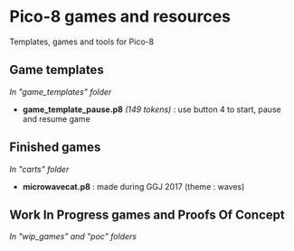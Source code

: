 # Pico-8 games and resources

Templates, games and tools for Pico-8

## Game templates
_In "game_templates" folder_
* __game_template_pause.p8__ _(149 tokens)_ : use button 4 to start, pause and resume game 

## Finished games
_In "carts" folder_
* __microwavecat.p8__ : made during GGJ 2017 (theme : waves)
 
## Work In Progress games and Proofs Of Concept
_In "wip_games" and "poc" folders_
